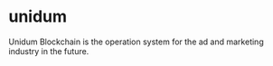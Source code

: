 # unidum
Unidum Blockchain is the operation system for the ad and marketing industry in the future.
